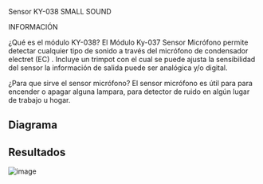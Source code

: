 Sensor KY-038 SMALL SOUND

INFORMACIÓN

¿Qué es el módulo KY-038?
El Módulo Ky-037 Sensor Micrófono  permite detectar cualquier tipo de sonido a través del micrófono de condensador electret (EC) . Incluye un trimpot con el cual se puede ajusta la sensibilidad del sensor la información de salida puede ser analógica y/o digital.

¿Para que sirve el sensor micrófono?
El sensor micrófono es útil para para encender o apagar alguna lampara, para detector de ruido en algún lugar de trabajo u hogar.

<h2> Diagrama </h2>


<h2>Resultados</h2>


![image](Ky-038.gif)
